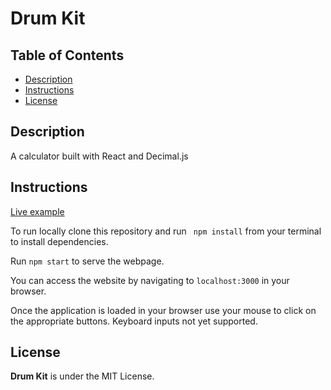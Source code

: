 # Drum Kit
## Table of Contents

* [Description](#description)
* [Instructions](#instructions)
* [License](#license)

## Description

A calculator built with React and Decimal.js

## Instructions

[Live example](https://www.kevintreynolds.com/projects/calculator)

To run locally clone this repository and run `
npm install` from your terminal to install dependencies. 

Run `npm start` to serve the webpage.

You can access the website by navigating to `localhost:3000` in your browser.

Once the application is loaded in your browser use your mouse to click on the appropriate buttons. Keyboard inputs not yet supported.

## License

**Drum Kit** is under the MIT License.